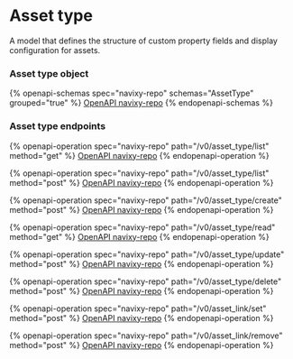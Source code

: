 # Asset type

A model that defines the structure of custom property fields and display configuration for assets.

### Asset type object

{% openapi-schemas spec="navixy-repo" schemas="AssetType" grouped="true" %}
[OpenAPI navixy-repo](https://raw.githubusercontent.com/SquareGPS/navixy-api/refs/heads/navixy-repo/docs/navixy-repository-api/resources/navixy-repo-api-specification.yaml)
{% endopenapi-schemas %}

### Asset type endpoints

{% openapi-operation spec="navixy-repo" path="/v0/asset_type/list" method="get" %}
[OpenAPI navixy-repo](https://raw.githubusercontent.com/SquareGPS/navixy-api/refs/heads/navixy-repo/docs/navixy-repository-api/resources/navixy-repo-api-specification.yaml)
{% endopenapi-operation %}

{% openapi-operation spec="navixy-repo" path="/v0/asset_type/list" method="post" %}
[OpenAPI navixy-repo](https://raw.githubusercontent.com/SquareGPS/navixy-api/refs/heads/navixy-repo/docs/navixy-repository-api/resources/navixy-repo-api-specification.yaml)
{% endopenapi-operation %}

{% openapi-operation spec="navixy-repo" path="/v0/asset_type/create" method="post" %}
[OpenAPI navixy-repo](https://raw.githubusercontent.com/SquareGPS/navixy-api/refs/heads/navixy-repo/docs/navixy-repository-api/resources/navixy-repo-api-specification.yaml)
{% endopenapi-operation %}

{% openapi-operation spec="navixy-repo" path="/v0/asset_type/read" method="get" %}
[OpenAPI navixy-repo](https://raw.githubusercontent.com/SquareGPS/navixy-api/refs/heads/navixy-repo/docs/navixy-repository-api/resources/navixy-repo-api-specification.yaml)
{% endopenapi-operation %}

{% openapi-operation spec="navixy-repo" path="/v0/asset_type/update" method="post" %}
[OpenAPI navixy-repo](https://raw.githubusercontent.com/SquareGPS/navixy-api/refs/heads/navixy-repo/docs/navixy-repository-api/resources/navixy-repo-api-specification.yaml)
{% endopenapi-operation %}

{% openapi-operation spec="navixy-repo" path="/v0/asset_type/delete" method="post" %}
[OpenAPI navixy-repo](https://raw.githubusercontent.com/SquareGPS/navixy-api/refs/heads/navixy-repo/docs/navixy-repository-api/resources/navixy-repo-api-specification.yaml)
{% endopenapi-operation %}

{% openapi-operation spec="navixy-repo" path="/v0/asset_link/set" method="post" %}
[OpenAPI navixy-repo](https://raw.githubusercontent.com/SquareGPS/navixy-api/refs/heads/navixy-repo/docs/navixy-repository-api/resources/navixy-repo-api-specification.yaml)
{% endopenapi-operation %}

{% openapi-operation spec="navixy-repo" path="/v0/asset_link/remove" method="post" %}
[OpenAPI navixy-repo](https://raw.githubusercontent.com/SquareGPS/navixy-api/refs/heads/navixy-repo/docs/navixy-repository-api/resources/navixy-repo-api-specification.yaml)
{% endopenapi-operation %}
